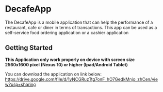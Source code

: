 # DecafeApp

The DecafeApp is a mobile application that can help the performance of a restaurant, cafe or diner in terms of transactions. This app can be used as a self-service food ordering application or a cashier application

## Getting Started

**This Application only work properly on device with screen size 2560x1600 pixel (Nexus 10) or higher (Ipad/Android Tablet)**

You can download the application on link below:
https://drive.google.com/file/d/1yNCGRuzTtg7onF_hO7GedkMnjo_zhCen/view?usp=sharing

